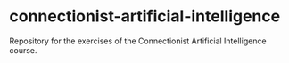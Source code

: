 # connectionist-artificial-intelligence
Repository for the exercises of the Connectionist Artificial Intelligence course.
